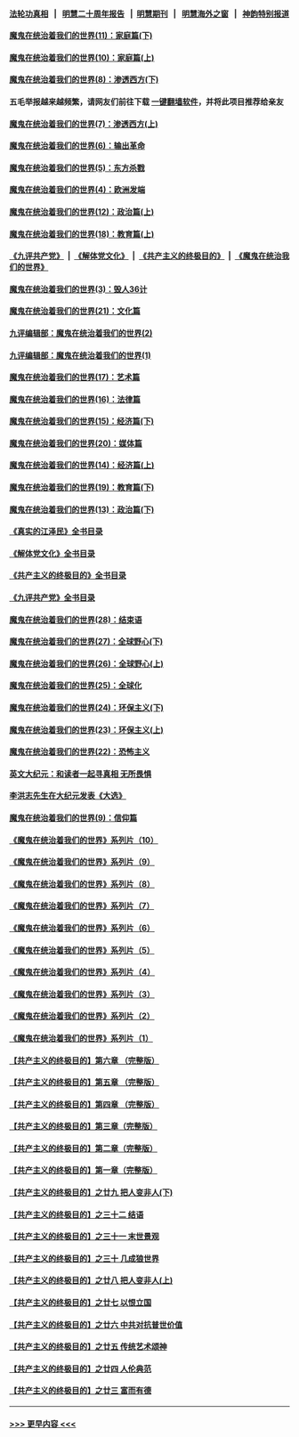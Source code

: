 #### [法轮功真相](https://github.com/gfw-breaker/truth/blob/master/README.md?t=0) &nbsp;&nbsp;|&nbsp;&nbsp; [明慧二十周年报告](https://github.com/gfw-breaker/mh-reports/blob/master/README.md?t=0) &nbsp;&nbsp;|&nbsp;&nbsp;[明慧期刊](https://github.com/gfw-breaker/mh-qikan) &nbsp;&nbsp;|&nbsp;&nbsp; [明慧海外之窗](https://github.com/gfw-breaker/mh-news/blob/master/README.md?t=0) &nbsp;&nbsp;|&nbsp;&nbsp; [神韵特别报道](https://github.com/gfw-breaker/mh-news/blob/master/shenyun.md?t=0)
#### [魔鬼在统治着我们的世界(11)：家庭篇(下)](../pages/nsc422/n10440961.md?t=11190401) 
#### [魔鬼在统治着我们的世界(10)：家庭篇(上)](../pages/nsc422/n10435448.md?t=11190401) 
#### [魔鬼在统治着我们的世界(8)：渗透西方(下)](../pages/nsc422/n10429603.md?t=11190401) 
#### 五毛举报越来越频繁，请网友们前往下载 [一键翻墙软件](https://github.com/gfw-breaker/ssr-accounts)，并将此项目推荐给亲友
#### [魔鬼在统治着我们的世界(7)：渗透西方(上)](../pages/nsc422/n10426013.md?t=11190401) 
#### [魔鬼在统治着我们的世界(6)：输出革命](../pages/nsc422/n10421536.md?t=11190401) 
#### [魔鬼在统治着我们的世界(5)：东方杀戮](../pages/nsc422/n10417707.md?t=11190401) 
#### [魔鬼在统治着我们的世界(4)：欧洲发端](../pages/nsc422/n10414890.md?t=11190401) 
#### [魔鬼在统治着我们的世界(12)：政治篇(上)](../pages/nsc422/n10444576.md?t=11190401) 
#### [魔鬼在统治着我们的世界(18)：教育篇(上)](../pages/nsc422/n10526970.md?t=11190401) 
#### [《九评共产党》](https://github.com/begood0513/9ping.md/blob/master/README.md) &nbsp;|&nbsp; [《解体党文化》](../../../../jtdwh.md/blob/master/README.md)  &nbsp;|&nbsp; [《共产主义的终极目的》](../../../../gczydzjmd.md/blob/master/README.md) &nbsp;|&nbsp; [《魔鬼在统治我们的世界》](../../../../mgztzwmdsj.md/blob/master/README.md) 
#### [魔鬼在统治着我们的世界(3)：毁人36计](../pages/nsc422/n10411583.md?t=11190401) 
#### [魔鬼在统治着我们的世界(21)：文化篇](../pages/nsc422/n10597706.md?t=11190401) 
#### [九评编辑部：魔鬼在统治着我们的世界(2)](../pages/nsc422/n10410036.md?t=11190401) 
#### [九评编辑部：魔鬼在统治着我们的世界(1)](../pages/nsc422/n10406825.md?t=11190401) 
#### [魔鬼在统治着我们的世界(17)：艺术篇](../pages/nsc422/n10499093.md?t=11190401) 
#### [魔鬼在统治着我们的世界(16)：法律篇](../pages/nsc422/n10485969.md?t=11190401) 
#### [魔鬼在统治着我们的世界(15)：经济篇(下)](../pages/nsc422/n10469975.md?t=11190401) 
#### [魔鬼在统治着我们的世界(20)：媒体篇](../pages/nsc422/n10586579.md?t=11190401) 
#### [魔鬼在统治着我们的世界(14)：经济篇(上)](../pages/nsc422/n10457370.md?t=11190401) 
#### [魔鬼在统治着我们的世界(19)：教育篇(下)](../pages/nsc422/n10564808.md?t=11190401) 
#### [魔鬼在统治着我们的世界(13)：政治篇(下)](../pages/nsc422/n10448270.md?t=11190401) 
#### [《真实的江泽民》全书目录](../pages/nsc422/n13721399.md?t=11190401) 
#### [《解体党文化》全书目录](../pages/nsc422/n13721157.md?t=11190401) 
#### [《共产主义的终极目的》全书目录](../pages/nsc422/n13721048.md?t=11190401) 
#### [《九评共产党》全书目录](../pages/nsc422/n13708085.md?t=11190401) 
#### [魔鬼在统治着我们的世界(28)：结束语](../pages/nsc422/n10936246.md?t=11190401) 
#### [魔鬼在统治着我们的世界(27)：全球野心(下)](../pages/nsc422/n10928319.md?t=11190401) 
#### [魔鬼在统治着我们的世界(26)：全球野心(上)](../pages/nsc422/n10900318.md?t=11190401) 
#### [魔鬼在统治着我们的世界(25)：全球化](../pages/nsc422/n10788205.md?t=11190401) 
#### [魔鬼在统治着我们的世界(24)：环保主义(下)](../pages/nsc422/n10695307.md?t=11190401) 
#### [魔鬼在统治着我们的世界(23)：环保主义(上)](../pages/nsc422/n10688613.md?t=11190401) 
#### [魔鬼在统治着我们的世界(22)：恐怖主义](../pages/nsc422/n10614727.md?t=11190401) 
#### [英文大纪元：和读者一起寻真相 无所畏惧](../pages/nsc422/n12542027.md?t=11190401) 
#### [李洪志先生在大纪元发表《大选》](../pages/nsc422/n12534746.md?t=11190401) 
#### [魔鬼在统治着我们的世界(9)：信仰篇](../pages/nsc422/n10432159.md?t=11190401) 
#### [《魔鬼在统治着我们的世界》系列片（10）](../pages/nsc422/n12292670.md?t=11190401) 
#### [《魔鬼在统治着我们的世界》系列片（9）](../pages/nsc422/n12290859.md?t=11190401) 
#### [《魔鬼在统治着我们的世界》系列片（8）](../pages/nsc422/n12287445.md?t=11190401) 
#### [《魔鬼在统治着我们的世界》系列片（7）](../pages/nsc422/n12283425.md?t=11190401) 
#### [《魔鬼在统治着我们的世界》系列片（6）](../pages/nsc422/n12282314.md?t=11190401) 
#### [《魔鬼在统治着我们的世界》系列片（5）](../pages/nsc422/n12281419.md?t=11190401) 
#### [《魔鬼在统治着我们的世界》系列片（4）](../pages/nsc422/n12274024.md?t=11190401) 
#### [《魔鬼在统治着我们的世界》系列片（3）](../pages/nsc422/n12271322.md?t=11190401) 
#### [《魔鬼在统治着我们的世界》系列片（2）](../pages/nsc422/n12269049.md?t=11190401) 
#### [《魔鬼在统治着我们的世界》系列片（1）](../pages/nsc422/n12267575.md?t=11190401) 
#### [【共产主义的终极目的】第六章 （完整版）](../pages/nsc422/n11428913.md?t=11190401) 
#### [【共产主义的终极目的】第五章 （完整版）](../pages/nsc422/n11428912.md?t=11190401) 
#### [【共产主义的终极目的】第四章 （完整版）](../pages/nsc422/n11428907.md?t=11190401) 
#### [【共产主义的终极目的】第三章（完整版）](../pages/nsc422/n11428848.md?t=11190401) 
#### [【共产主义的终极目的】第二章（完整版）](../pages/nsc422/n11428831.md?t=11190401) 
#### [【共产主义的终极目的】第一章（完整版）](../pages/nsc422/n11417651.md?t=11190401) 
#### [【共产主义的终极目的】之廿九 把人变非人(下)](../pages/nsc422/n11344140.md?t=11190401) 
#### [【共产主义的终极目的】之三十二 结语](../pages/nsc422/n11360535.md?t=11190401) 
#### [【共产主义的终极目的】之三十一 末世景观](../pages/nsc422/n11351129.md?t=11190401) 
#### [【共产主义的终极目的】之三十 几成狼世界](../pages/nsc422/n11348280.md?t=11190401) 
#### [【共产主义的终极目的】之廿八 把人变非人(上)](../pages/nsc422/n11340492.md?t=11190401) 
#### [【共产主义的终极目的】之廿七 以恨立国](../pages/nsc422/n11336944.md?t=11190401) 
#### [【共产主义的终极目的】之廿六 中共对抗普世价值](../pages/nsc422/n11324785.md?t=11190401) 
#### [【共产主义的终极目的】之廿五 传统艺术颂神](../pages/nsc422/n11296396.md?t=11190401) 
#### [【共产主义的终极目的】之廿四 人伦典范](../pages/nsc422/n11296397.md?t=11190401) 
#### [【共产主义的终极目的】之廿三 富而有德](../pages/nsc422/n11283598.md?t=11190401) 

----
#### [ >>> 更早内容 <<< ](../indexes/nsc422-earlier.md)
